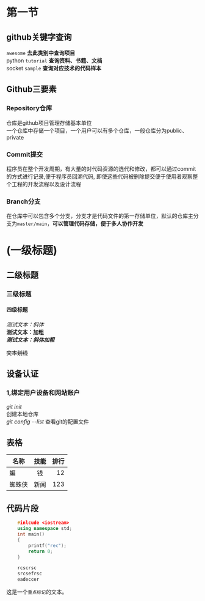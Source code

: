# 第一节
## github关键字查询
`awesome` **去此类别中查询项目**<br>
python `tutorial` **查询资料、书籍、文档**<br>
socket `sample` **查询对应技术的代码样本**<br>

## Github三要素
### Repository仓库
仓库是github项目管理存储基本单位<br>
一个仓库中存储一个项目，一个用户可以有多个仓库，一般仓库分为public、private<br>
### Commit提交
程序员在整个开发周期，有大量的对代码资源的选代和修改，都可以通过commit的方式进行记录,便于程序员回溯代码, 即使这些代码被删除提交便于使用者观察整个工程的开发流程以及设计流程<br>
### Branch分支
在仓库中可以包含多个分支，分支才是代码文件的第一存储单位，默认的仓库主分支为`master/main`，**可以管理代码存储，便于多人协作开发**

# (一级标题)
## 二级标题
### 三级标题
#### 四级标题

*测试文本：斜体* <br>
**测试文本：加粗** <br>
***测试文本：斜体加粗***

~~文本划线~~

## 设备认证
### 1,绑定用户设备和网站账户
*git init*  
创建本地仓库 <br>
*git config --list* 查看git的配置文件<br>

## 表格
名称|技能|排行
--|:--:|--:
蝙|钱|12
蜘蛛侠|新闻|123

## 代码片段
```cpp
	#inlcude <iostream>
	using namespace std;
	int main()
	{
		printf("rec");
		return 0;
	}
```
```python
	rcscrsc
	srcsefrsc
	eadeccer
```
这是一个`重点标记`的文本。
